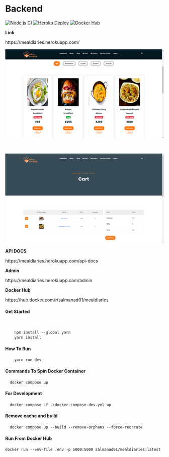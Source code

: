# Backend

[![Node.js CI](https://github.com/SEM5-MiniProject/Backend/actions/workflows/node.js.yml/badge.svg)](https://github.com/SEM5-MiniProject/Backend/actions/workflows/node.js.yml)
[![Heroku Deploy](https://github.com/SEM5-MiniProject/Backend/actions/workflows/heroku.yml/badge.svg?branch=main&event=workflow_run)](https://github.com/SEM5-MiniProject/Backend/actions/workflows/heroku.yml)
[![Docker Hub](https://github.com/SEM5-MiniProject/Backend/actions/workflows/dockerhub.yml/badge.svg)](https://github.com/SEM5-MiniProject/Backend/actions/workflows/dockerhub.yml)

<b>Link</b>

<p>https://mealdiaries.herokuapp.com/</p>

![Shop](./images/shop.png)

&nbsp;

![Cart](./images/cart.png)

<b>API DOCS</b>

<p>https://mealdiaries.herokuapp.com/api-docs</p>

<b>Admin</b>

<p>https://mealdiaries.herokuapp.com/admin</p>

<b>Docker Hub</b>

<p>https://hub.docker.com/r/salmanad01/mealdiaries</p>
<h4> Get Started</h4>
</br>

```
    npm install --global yarn
    yarn install 
```

<h4> How To Run </h4>

```
    yarn run dev
```

<h4>Commands To Spin Docker Container</h4>

```
  docker compose up
```

<h4>For Development</h4>

```
  docker compose -f .\docker-compose-dev.yml up
```

<h4>Remove cache and build</h4>

```
  docker compose up --build --remove-orphans --force-recreate
```

<h4>Run From Docker Hub</h4>

```
docker run --env-file .env -p 5000:5000 salmanad01/mealdiaries:latest
```
